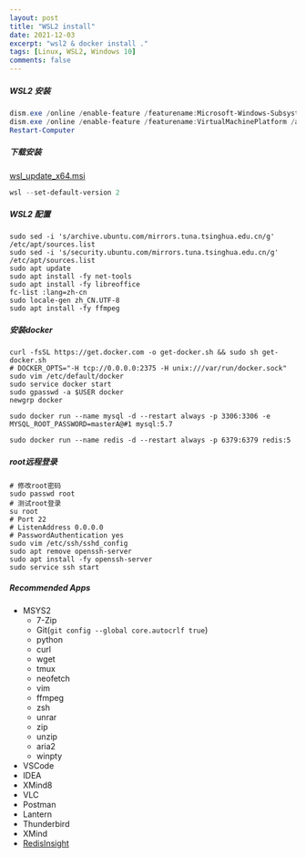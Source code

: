 ```yaml
---
layout: post
title: "WSL2 install"
date: 2021-12-03
excerpt: "wsl2 & docker install ."
tags: [Linux, WSL2, Windows 10]
comments: false
---
```


##### WSL2 安装

```powershell
dism.exe /online /enable-feature /featurename:Microsoft-Windows-Subsystem-Linux /all /norestart
dism.exe /online /enable-feature /featurename:VirtualMachinePlatform /all /norestart
Restart-Computer
```

##### 下载安装

[wsl_update_x64.msi](https://wslstorestorage.blob.core.windows.net/wslblob/wsl_update_x64.msi)

```powershell
wsl --set-default-version 2
```

##### WSL2 配置

```shell
sudo sed -i 's/archive.ubuntu.com/mirrors.tuna.tsinghua.edu.cn/g' /etc/apt/sources.list
sudo sed -i 's/security.ubuntu.com/mirrors.tuna.tsinghua.edu.cn/g' /etc/apt/sources.list
sudo apt update
sudo apt install -fy net-tools
sudo apt install -fy libreoffice
fc-list :lang=zh-cn
sudo locale-gen zh_CN.UTF-8
sudo apt install -fy ffmpeg
```

##### 安装docker

```shell
curl -fsSL https://get.docker.com -o get-docker.sh && sudo sh get-docker.sh
# DOCKER_OPTS="-H tcp://0.0.0.0:2375 -H unix:///var/run/docker.sock"
sudo vim /etc/default/docker
sudo service docker start
sudo gpasswd -a $USER docker
newgrp docker

sudo docker run --name mysql -d --restart always -p 3306:3306 -e MYSQL_ROOT_PASSWORD=masterA@#1 mysql:5.7

sudo docker run --name redis -d --restart always -p 6379:6379 redis:5
```

##### root远程登录
```shell
# 修改root密码
sudo passwd root
# 测试root登录
su root
# Port 22
# ListenAddress 0.0.0.0
# PasswordAuthentication yes
sudo vim /etc/ssh/sshd_config
sudo apt remove openssh-server
sudo apt install -fy openssh-server
sudo service ssh start
```

##### Recommended Apps
- MSYS2
  - 7-Zip
  - Git(`git config --global core.autocrlf true`)
  - python
  - curl
  - wget
  - tmux
  - neofetch
  - vim
  - ffmpeg
  - zsh
  - unrar
  - zip
  - unzip
  - aria2
  - winpty
- VSCode
- IDEA
- XMind8
- VLC
- Postman
- Lantern
- Thunderbird
- XMind
- [RedisInsight](https://download.redisinsight.redis.com/latest/RedisInsight-v2-win-installer.exe)
